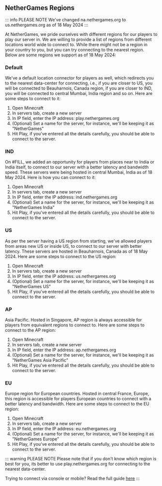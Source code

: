 ## NetherGames Regions

::: info PLEASE NOTE
We've changed na.nethergames.org to us.nethergames.org as of 18 May 2024
:::

At NetherGames, we pride ourselves with different regions for our players to play our server in. We are willing to provide a list of regions from different locations world wide to connect to. While there might not be a region in your country to you, but you can try connecting to the nearest region. Below are some regions we support as of 18 May 2024:

### Default
We've a default location connector for players as well, which redirects you to the nearest data-center for connecting, i.e., if you are closer to US, you will be connected to Beauharnois, Canada region, if you are closer to IND, you will be connected to central Mumbai, India region and so on. Here are some steps to connect to it:

1. Open Minecraft
2. In servers tab, create a new server
3. In IP field, enter the IP address: play.nethergames.org
4. (Optional) Set a name for the server, for instance, we'll be keeping it as "NetherGames"
5. Hit Play, if you've entered all the details carefully, you should be able to connect to the server.

### IND
On #FILL, we added an opportunity for players from places near to India or India itself, to connect to our server with a better latency and bandwidth speed. These servers were being hosted in central Mumbai, India as of 18 May 2024. Here is how you can connect to it:

1. Open Minecraft
2. In servers tab, create a new server
3. In IP field, enter the IP address: ind.nethergames.org
4. (Optional) Set a name for the server, for instance, we'll be keeping it as "NetherGames India"
5. Hit Play, if you've entered all the details carefully, you should be able to connect to the server.

### US
As per the server having a US region from starting, we've allowed players from areas new US or inside US, to connect to our server with better latency. These servers are hosted in Beauharnois, Canada as of 18 May 2024. Here are some steps to connect to the US region:

1. Open Minecraft
2. In servers tab, create a new server
3. In IP field, enter the IP address: us.nethergames.org
4. (Optional) Set a name for the server, for instance, we'll be keeping it as "NetherGames US"
5. Hit Play, if you've entered all the details carefully, you should be able to connect to the server.

### AP
Asia Pacific. Hosted in Singapore, AP region is always accessible for players from equivalent regions to connect to. Here are some steps to connect to the AP region:

1. Open Minecraft
2. In servers tab, create a new server
3. In IP field, enter the IP address: ap.nethergames.org
4. (Optional) Set a name for the server, for instance, we'll be keeping it as "NetherGames Asia Pacific"
5. Hit Play, if you've entered all the details carefully, you should be able to connect to the server.

### EU
Europe region for European countries. Hosted in central France, Europe, this region is accessible for players European countries to connect with a better latency and bandwidth. Here are some steps to connect to the EU region:

1. Open Minecraft
2. In servers tab, create a new server
3. In IP field, enter the IP address: eu.nethergames.org
4. (Optional) Set a name for the server, for instance, we'll be keeping it as "NetherGames Europe"
5. Hit Play, if you've entered all the details carefully, you should be able to connect to the server.

::: warning PLEASE NOTE
Please note that if you don't know which region is best for you, its better to use play.nethergames.org for connecting to the nearest data-center. 

Trying to connect via console or mobile? Read the full guide [here](https://support.nethergames.org/connecting-on-mobile-and-console)
:::